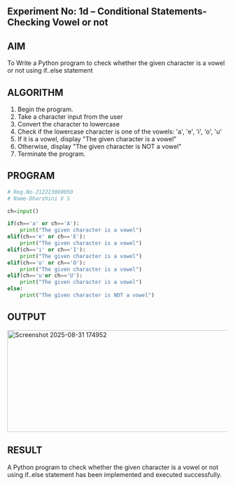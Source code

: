 ## Experiment No: 1d – Conditional Statements- Checking Vowel or not

## AIM  
To Write a Python program to check whether the given character is a vowel or not using if..else statement
## ALGORITHM  
1. Begin the program.  
2. Take a character input from the user
3. Convert the character to lowercase
4. Check if the lowercase character is one of the vowels: 'a', 'e', 'i', 'o', 'u'
5. If it is a vowel, display "The given character is a vowel"
6. Otherwise, display "The given character is NOT a vowel"
4. Terminate the program.

## PROGRAM
```python
# Reg.No-212223060050
# Name-Dharshini V S

ch=input()

if(ch=='a' or ch=='A'):
    print("The given character is a vowel")
elif(ch=='e' or ch=='E'):
    print("The given character is a vowel")
elif(ch=='i' or ch=='I'):
    print("The given character is a vowel")
elif(ch=='o' or ch=='O'):
    print("The given character is a vowel")
elif(ch=='u'or ch=='U'):
    print("The given character is a vowel")
else:
    print("The given character is NOT a vowel")
```
## OUTPUT
<img width="965" height="233" alt="Screenshot 2025-08-31 174952" src="https://github.com/user-attachments/assets/f1252fdb-52fe-41dc-87f4-e5a0092dac05" />


## RESULT
A Python program to check whether the given character is a vowel or not using if..else statement has been implemented and executed successfully.
